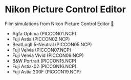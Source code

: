 # Nikon Picture Control Editor

Film simulations from Nikon Picture Control Editor [🔗](https://nikonpc.com)

- Agfa Optima (PICCON01.NCP)
- Fuji Astia (PICCON02.NCP)
- BeatLogII.5-Neutral (PICCON05.NCP)
- Fuji Velvia (PICCON07.NCP)
- Fuji Velvia Vivid (PICCON09.NCP)
- B&W Portrait (PICCON15.NCP)
- Fuji Astia-02 (PICCON16.NCP)
- Fuji Astia 200F (PICCON19.NCP)
